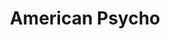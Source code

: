 ---
title: "American Psycho"
year: 2000
rating: 2.5
stars: "★★½"
rewatched: true
permalink: "american-psycho"
watched_on: 2020-08-29
---